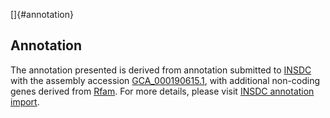 []{#annotation}

Annotation
----------

The annotation presented is derived from annotation submitted to
[INSDC](http://www.insdc.org) with the assembly accession
[GCA\_000190615.1](http://www.ebi.ac.uk/ena/data/view/GCA_000190615.1),
with additional non-coding genes derived from
[Rfam](http://rfam.xfam.org/). For more details, please visit [INSDC
annotation
import](http://ensemblgenomes.org/info/data/insdc_annotation).

